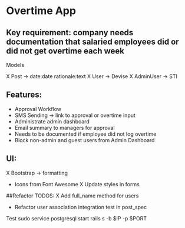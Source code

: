 # Overtime App

## Key requirement: company needs documentation that salaried employees did or did not get overtime each week
Models

X Post -> date:date rationale:text
X User -> Devise
X AdminUser -> STI

## Features:
- Approval Workflow
- SMS Sending -> link to approval or overtime input
- Administrate admin dashboard
- Email summary to managers for approval
- Needs to be documented if employee did not log overtime
- Block non-admin and guest users from Admin Dashboard

## UI:
X Bootstrap -> formatting
- Icons from Font Awesome
X Update styles in forms

##Refactor TODOS:
X Add full_name method for users
- Refactor user association integration test in post_spec


Test
sudo service postgresql start
rails s -b $IP -p $PORT
